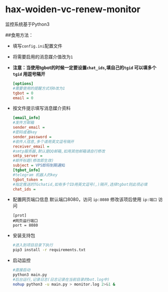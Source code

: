 # hax-woiden-vc-renew-monitor

监控系统基于Python3

##食用方法：

* 填写`config.ini`配置文件
* 将需要启用的消息媒介值改为`1`
* **注意：当使用tgbot的时候一定要设置`chat_ids`,填自己的`tgid` 可以填多个`tgid` 用逗号隔开**

  ```ini
  [options]
  #需要使用的提醒方式将0改为1
  tgbot = 0
  email = 0

  ```


* 按文件提示填写消息媒介资料

  ```ini
  [email_info]
  #发件方邮箱
  sender_email = 
  #密码或者key
  sender_password = 
  #收件人信息,多个请用英文逗号隔开
  receiver_email = 
  #smtp服务器,默认是QQ邮箱,如用其他邮箱请自行修改
  smtp_server = 
  #邮件标题(修改即生效)
  subject = VPS即将到期通知
  [tgbot_info]
  #telegram 机器人的key
  tgbot_token = 
  #指定推送的TGchatid,如有多个ID用英文逗号(,)隔开,选择tgbot则此项必填
  chat_ids = 
  ```
* 配置网页端口信息
  默认端口8080，访问 `ip:8080` 修改该项后使用 `ip:端口` 访问

  ```
  [prot]
  #网页运行端口
  port = 8080
  ```
* 安装支持包

  ```bash
  #进入到项目目录下执行
  pip3 install -r requirements.txt
  ```
* 启动监控

  ```bash
  #直接启动
  python3 main.py
  #后台运行,记录日志(日志记录在当前目录的bot.log中)
  nohup python3 -u main.py > monitor.log 2>&1 &
  ```

```

```
